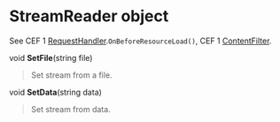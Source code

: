 # StreamReader object #

See CEF 1 [RequestHandler](RequestHandler.md).`OnBeforeResourceLoad()`, CEF 1 [ContentFilter](ContentFilter.md).

void **SetFile**(string file)

> Set stream from a file.

void **SetData**(string data)

> Set stream from data.